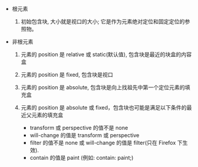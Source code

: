 - 根元素

  1. 初始包含块, 大小就是视口的大小;
     它是作为元素绝对定位和固定定位的参照物。
- 非根元素

  1. 元素的 position 是 relative 或 static(默认值), 包含块是最近的块盒的内容盒
  2. 元素的 position 是 fixed, 包含块是视口
  3. 元素的 position 是 absolute, 包含块是向上找祖先中第一个定位元素的填充盒
  4. 元素的 position 是 absolute 或 fixed，包含块也可能是满足以下条件的最近父元素的填充盒

     - transform 或 perspective 的值不是 none
     - will-change 的值是 transform 或 perspective
     - filter 的值不是 none 或 will-change 的值是 filter(只在 Firefox 下生效).
     - contain 的值是 paint (例如: contain: paint;)
